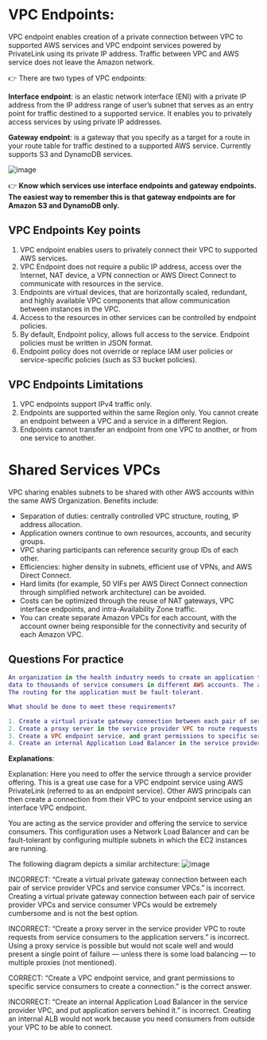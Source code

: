 # VPC Endpoints:
VPC endpoint enables creation of a private connection between VPC to supported AWS services and VPC endpoint services powered by PrivateLink using its private IP address. Traffic between VPC and AWS service does not leave the Amazon network.

👉 There are two types of VPC endpoints:

**Interface endpoint**: 
is an elastic network interface (ENI) with a private IP address from the IP address range of user’s subnet that serves as an entry point for traffic destined to a supported service. It enables you to privately access services by using private IP addresses.

**Gateway endpoint**:
is a gateway that you specify as a target for a route in your route table for traffic destined to a supported AWS service. Currently supports S3 and DynamoDB services.

![image](https://user-images.githubusercontent.com/33947539/154677149-698d9c6d-c488-434a-8b5e-11cf46b12c4d.png)

👉 **Know which services use interface endpoints and gateway endpoints. The easiest way to remember this is that gateway endpoints are for Amazon S3 and DynamoDB only.**

## VPC Endpoints Key points
1. VPC endpoint enables users to privately connect their VPC to supported AWS services.
2. VPC Endpoint does not require a public IP address, access over the Internet, NAT device, a VPN connection or AWS Direct Connect to communicate with resources in the service.
3. Endpoints are virtual devices, that are horizontally scaled, redundant, and highly available VPC components that allow communication between instances in the VPC.
4. Access to the resources in other services can be controlled by endpoint policies.
5. By default, Endpoint policy, allows full access to the service. Endpoint policies must be written in JSON format.
6. Endpoint policy does not override or replace IAM user policies or service-specific policies (such as S3 bucket policies).

## VPC Endpoints Limitations
1. VPC endpoints support IPv4 traffic only.
2. Endpoints are supported within the same Region only. You cannot create an endpoint between a VPC and a service in a different Region.
3. Endpoints cannot transfer an endpoint from one VPC to another, or from one service to another.


# Shared Services VPCs

VPC sharing enables subnets to be shared with other AWS accounts within the same AWS Organization. Benefits include:

- Separation of duties: centrally controlled VPC structure, routing, IP address allocation.
- Application owners continue to own resources, accounts, and security groups.
- VPC sharing participants can reference security group IDs of each other.
- Efficiencies: higher density in subnets, efficient use of VPNs, and AWS Direct Connect.
- Hard limits (for example, 50 VIFs per AWS Direct Connect connection through simplified network architecture) can be avoided.
- Costs can be optimized through the reuse of NAT gateways, VPC interface endpoints, and intra-Availability Zone traffic.
- You can create separate Amazon VPCs for each account, with the account owner being responsible for the connectivity and security of each Amazon VPC.

## Questions For practice

```Lua
An organization in the health industry needs to create an application that will transmit protected health 
data to thousands of service consumers in different AWS accounts. The application servers are run on EC2 instances in private VPC subnets. 
The routing for the application must be fault-tolerant.

What should be done to meet these requirements?

1. Create a virtual private gateway connection between each pair of service provider VPCs and service consumer VPCs.
2. Create a proxy server in the service provider VPC to route requests from service consumers to the application servers.
3. Create a VPC endpoint service, and grant permissions to specific service consumers to create a connection.
4. Create an internal Application Load Balancer in the service provider VPC, and put application servers behind it.
```

**Explanations**:

Explanation: Here you need to offer the service through a service provider offering. This is a great use case for a VPC endpoint service using AWS PrivateLink (referred to as an endpoint service). Other AWS principals can then create a connection from their VPC to your endpoint service using an interface VPC endpoint.

You are acting as the service provider and offering the service to service consumers. This configuration uses a Network Load Balancer and can be fault-tolerant by configuring multiple subnets in which the EC2 instances are running.

The following diagram depicts a similar architecture:
![image](https://user-images.githubusercontent.com/33947539/155967673-965ac6df-414c-4597-a159-6a650fd67498.png)

INCORRECT: “Create a virtual private gateway connection between each pair of service provider VPCs and service consumer VPCs.” is incorrect. Creating a virtual private gateway connection between each pair of service provider VPCs and service consumer VPCs would be extremely cumbersome and is not the best option.

INCORRECT: “Create a proxy server in the service provider VPC to route requests from service consumers to the application servers.” is incorrect. Using a proxy service is possible but would not scale well and would present a single point of failure — unless there is some load balancing — to multiple proxies (not mentioned).

CORRECT: “Create a VPC endpoint service, and grant permissions to specific service consumers to create a connection.” is the correct answer.

INCORRECT: “Create an internal Application Load Balancer in the service provider VPC, and put application servers behind it.” is incorrect. Creating an internal ALB would not work because you need consumers from outside your VPC to be able to connect.
